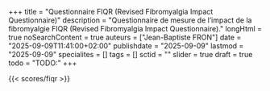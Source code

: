 +++
title = "Questionnaire FIQR (Revised Fibromyalgia Impact Questionnaire)"
description = "Questionnaire de mesure de l’impact de la fibromyalgie FIQR (Revised Fibromyalgia Impact Questionnaire)."
longHtml = true
noSearchContent = true
auteurs = ["Jean-Baptiste FRON"]
date = "2025-09-09T11:41:00+02:00"
publishdate = "2025-09-09"
lastmod = "2025-09-09"
specialites = []
tags = []
sctid = ""
slider = true
draft = true
todo = "TODO:"
+++

{{< scores/fiqr >}}
